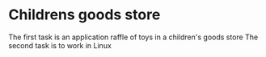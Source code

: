 # Childrens goods store
The first task is an application raffle of toys in a children's goods store
The second task is to work in Linux
